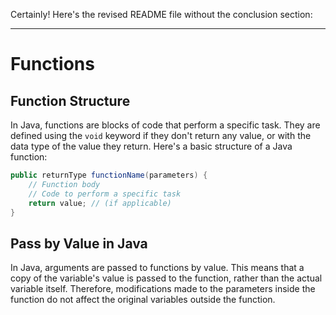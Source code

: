 Certainly! Here's the revised README file without the conclusion section:

---

# Functions

## Function Structure
In Java, functions are blocks of code that perform a specific task. They are defined using the `void` keyword if they don't return any value, or with the data type of the value they return. Here's a basic structure of a Java function:

```java
public returnType functionName(parameters) {
    // Function body
    // Code to perform a specific task
    return value; // (if applicable)
}
```

## Pass by Value in Java
In Java, arguments are passed to functions by value. This means that a copy of the variable's value is passed to the function, rather than the actual variable itself. Therefore, modifications made to the parameters inside the function do not affect the original variables outside the function.

